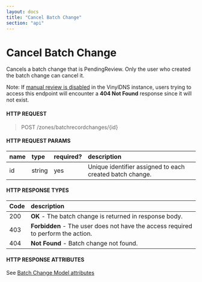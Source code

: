 ```yaml
---
layout: docs
title: "Cancel Batch Change"
section: "api"
---
```


# Cancel Batch Change

Cancels a batch change that is PendingReview. Only the user who created the batch change can cancel it.

Note: If [manual review is disabled](../../operator/config-api#manual-review) in the VinylDNS instance,
users trying to access this endpoint will encounter a **404 Not Found** response since it will not exist.

#### HTTP REQUEST

> POST /zones/batchrecordchanges/{id}


#### HTTP REQUEST PARAMS

name          | type          | required?   | description |
 ------------ | :------------ | ----------- | :---------- |
id            | string        | yes         | Unique identifier assigned to each created batch change. |


#### HTTP RESPONSE TYPES

Code          | description |
 ------------ | :---------- |
200           | **OK** - The batch change is returned in response body. |
403           | **Forbidden** - The user does not have the access required to perform the action. |
404           | **Not Found** - Batch change not found. |


#### HTTP RESPONSE ATTRIBUTES <a id="http-response-attributes" />

See [Batch Change Model attributes](../api/batchchange-model#batchchange-attributes)
